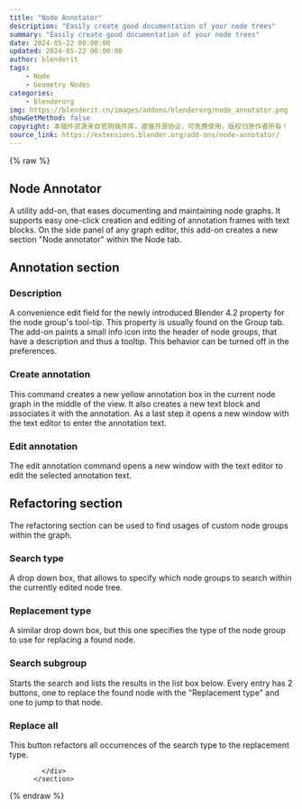 ```yaml
---
title: "Node Annotator"
description: "Easily create good documentation of your node trees"
summary: "Easily create good documentation of your node trees"
date: 2024-05-22 00:00:00
updated: 2024-05-22 00:00:00
author: blenderit
tags: 
    - Node
    - Geometry Nodes
categories:
    - blenderorg
img: https://blenderit.cn/images/addons/blenderorg/node_annotator.png
showGetMethod: false
copyright: 本插件资源来自官网插件库，遵循开源协议，可免费使用，版权归原作者所有！
source_link: https://extensions.blender.org/add-ons/node-annotator/
---
```


{% raw %}
<section id="about" class="mt-3">
            <div class="box style-rich-text">
              <h1>Node Annotator</h1>
<p>A utility add-on, that eases documenting and maintaining node graphs. It supports easy one-click creation and editing of
annotation frames with text blocks. On the side panel of any graph editor, this add-on creates a new section "Node
annotator" within the Node tab.</p>
<h2>Annotation section</h2>
<h3>Description</h3>
<p>A convenience edit field for the newly introduced Blender 4.2 property for the node group's tool-tip. This property is
usually found on the Group tab. The add-on paints a small info icon into the header of node groups, that have a
description and thus a tooltip. This behavior can be turned off in the preferences.</p>
<h3>Create annotation</h3>
<p>This command creates a new yellow annotation box in the current node graph in the middle of the view. It also creates a
new text block and associates it with the annotation. As a last step it opens a new window with the text editor to enter
the annotation text.</p>
<h3>Edit annotation</h3>
<p>The edit annotation command opens a new window with the text editor to edit the selected annotation text.</p>
<h2>Refactoring section</h2>
<p>The refactoring section can be used to find usages of custom node groups within the graph.</p>
<h3>Search type</h3>
<p>A drop down box, that allows to specify which node groups to search within the currently edited node tree.</p>
<h3>Replacement type</h3>
<p>A similar drop down box, but this one specifies the type of the node group to use for replacing a found node.</p>
<h3>Search subgroup</h3>
<p>Starts the search and lists the results in the list box below. Every entry has 2 buttons, one to replace the found node
with the "Replacement type" and one to jump to that node.</p>
<h3>Replace all</h3>
<p>This button refactors all occurrences of the search type to the replacement type.</p>

            </div>
          </section>
<div style="display: none">blenderorg</div>
{% endraw %}